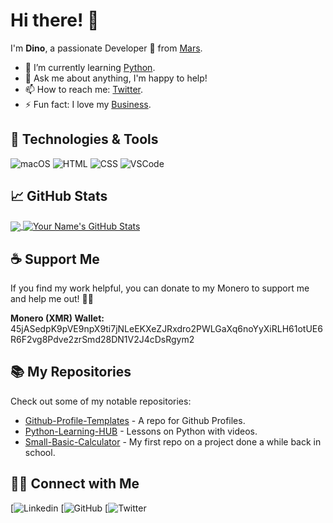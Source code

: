 # Hi there! 👋

I'm <strong>Dino</strong>, a passionate Developer 🚀 from [Mars](https://solarsystem.nasa.gov/planets/mars/overview/). 

- 🌱 I’m currently learning [Python](https://www.youtube.com/watch?v=x7X9w_GIm1s).
- 💬 Ask me about anything, I'm happy to help!
- 📫 How to reach me: [Twitter](https://twitter.com/D1n0Bart0n).
- ⚡ Fun fact: I love my [Business](https://twitter.com/AgileWebInov).

## 🔧 Technologies & Tools

![macOS](https://img.shields.io/badge/OS-macOS-FF5733?style=flat-square&logo=YourOSLogo&logoColor=white)
![HTML](https://img.shields.io/badge/Code-HTML-00C853?style=flat-square&logo=LanguageLogo&logoColor=white)
![CSS](https://img.shields.io/badge/Code-CSS-2979FF?style=flat-square&logo=LanguageLogo&logoColor=white)
![VSCode](https://img.shields.io/badge/Tool-VSCode-FFD700?style=flat-square&logo=ToolLogo&logoColor=white)

## &#x1f4c8; GitHub Stats

<a href="https://github.com/DinoBarton">
  <img align="center" src="https://github-readme-stats.vercel.app/api/top-langs/?username=DinoBarton&hide=java,html,tex&title_color=ffffff&text_color=c9cacc&icon_color=2bbc8a&bg_color=1d1f21" />
</a>
<a href="https://github.com/DinoBarton">
  <img align="center" src="https://github-readme-stats.vercel.app/api?username=DinoBarton&show_icons=true&line_height=27&count_private=true&title_color=ffffff&text_color=c9cacc&icon_color=2bbc8a&bg_color=1d1f21" alt="Your Name's GitHub Stats" />
</a>

## ☕ Support Me

If you find my work helpful, you can donate to my Monero to support me and help me out! 🚀🎉

<strong>Monero (XMR) Wallet:</strong> 45jASedpK9pVE9npX9ti7jNLeEKXeZJRxdro2PWLGaXq6noYyXiRLH61otUE6R6F2vg8Pdve2zrSmd28DN1V2J4cDsRgym2

## 📚 My Repositories

Check out some of my notable repositories:

- [Github-Profile-Templates](https://github.com/DinoBarton/Github-Profile-Templates) - A repo for Github Profiles.
- [Python-Learning-HUB](https://github.com/DinoBarton/Python-Learning-HUB) - Lessons on Python with videos.
- [Small-Basic-Calculator](https://github.com/DinoBarton/Small-Basic-Calculator) - My first repo on a project done a while back in school.

## 🤝🏻 Connect with Me

[![Linkedin](https://www.linkedin.com/in/dino-barton-722a48263/)
[![GitHub](https://github.com/DinoBarton/)
[![Twitter](https://twitter.com/D1n0Bart0n)
